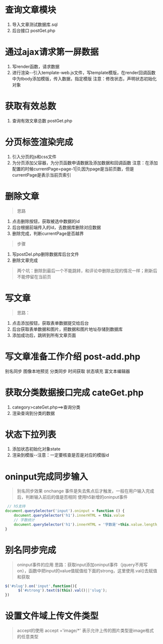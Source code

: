 # 查询文章模块
1. 导入文章测试数据库.sql
2. 后台接口 postGet.php
# 通过ajax请求第一屏数据
1. 写render函数，请求数据
2. 进行渲染--引入template-web.js文件，写template模版，在render回调函数中为tbody添加模版，传入数据，指定模版
注意：修改状态，声明状态初始化对象
# 获取有效总数
1. 查询有效文章总数 postGet.php
# 分页标签渲染完成
1. 引入分页的js和css文件
2. 为分页添加父容器，为分页函数申请数据及添加数据和回调函数
注意：在添加配置的时候currentPage=page-1||0,因为page是当前页数，但是currentPage是表示当前页索引
# 删除文章
> 思路
1. 点击删除按钮，获取被选中数据的id
2. 后台根据前端传入的id，去数据库删除对应数据
3. 删除完成，判断currentPage是否越界
> 步骤
1. 写postDel.php删除数据库后台文件
2. 删除文章完成
> 两个坑：删除到最后一个不能跳转，和评论中删除出现的情况一样；刷新后不能停留在当前页
# 写文章
> 思路：
1. 点击添加按钮，获取表单数据提交给后台
2. 后台获取表单数据和图片，把数据和图片地址存储到数据库
3. 添加成功后，跳转到所有文章页面
# 写文章准备工作介绍 post-add.php
别名同步
图像本地预览
分类同步
时间获取
状态填充
富文本编辑器
# 获取分类数据接口完成 cateGet.php
1. category>cateGet.php==>查询分类
2. 渲染查询到分类的数据
# 状态下拉列表
1. 添加状态初始化对象state
2. 渲染到模版--注意：一定要核查是否是对应的模版id
# oninput完成同步输入
> 别名同步效果
onchange 事件是失去焦点后才触发，一般在用户输入完成后，判断输入前后的值是否相同
> 使用h5新增的oninput事件
```js
 // h5支持
document.querySelector('input').oninput = function () {
    document.querySelector('h1').innerHTML = this.value
    // 字数统计
    document.querySelector('h1').innerHTML = '字数是'+this.value.length;
}
```
# 别名同步完成
> oninput事件的应用
思路：获取input添加oninput事件（jquery不用写on），函数中把input的value值赋值给下面的strong，这里使用.val()去赋值和获取
```js
$('#slug').on('input',function(){
      $('#strong').text($(this).val()||'slug');
})
```
# 设置文件域上传文件类型
> accept的使用
accept ='image/*' 表示允许上传的图片类型是image格式的任意类型
 